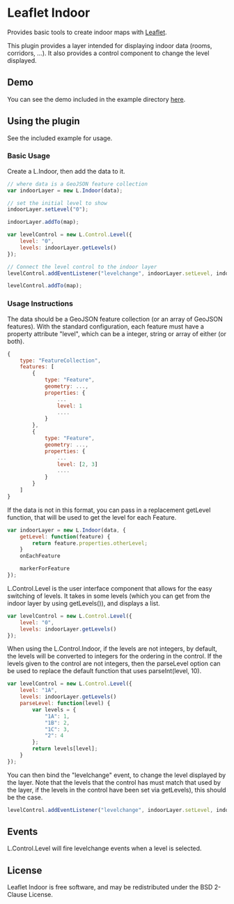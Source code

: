Leaflet Indoor
=====================

Provides basic tools to create indoor maps with
[Leaflet](http://leafletjs.com).

This plugin provides a layer intended for displaying indoor data (rooms,
corridors, ...). It also provides a control component to change the level
displayed.

## Demo

You can see the demo included in the example directory
[here](http://cbaines.github.io/leaflet-indoor/examples/).

## Using the plugin

See the included example for usage.

### Basic Usage

Create a L.Indoor, then add the data to it.

```javascript
// where data is a GeoJSON feature collection
var indoorLayer = new L.Indoor(data);

// set the initial level to show
indoorLayer.setLevel("0");

indoorLayer.addTo(map);

var levelControl = new L.Control.Level({
    level: "0",
    levels: indoorLayer.getLevels()
});

// Connect the level control to the indoor layer
levelControl.addEventListener("levelchange", indoorLayer.setLevel, indoorLayer);

levelControl.addTo(map);
```

### Usage Instructions

The data should be a GeoJSON feature collection (or an array of GeoJSON
features). With the standard configuration, each feature must have a property
attribute "level", which can be a integer, string or array of either (or both).

```javascript
{
    type: "FeatureCollection",
    features: [
        {
            type: "Feature",
            geometry: ...,
            properties: {
                ...
                level: 1
                ....
            }
        },
        {
            type: "Feature",
            geometry: ...,
            properties: {
                ...
                level: [2, 3]
                ....
            }
        }
    ]
}
```

If the data is not in this format, you can pass in a replacement getLevel
function, that will be used to get the level for each Feature.

```javascript
var indoorLayer = new L.Indoor(data, {
    getLevel: function(feature) {
        return feature.properties.otherLevel;
    }
    onEachFeature

    markerForFeature
});
```

L.Control.Level is the user interface component that allows for the easy
switching of levels. It takes in some levels (which you can get from the indoor
layer by using getLevels()), and displays a list.

```javascript
var levelControl = new L.Control.Level({
    level: "0",
    levels: indoorLayer.getLevels()
});
```

When using the L.Control.Indoor, if the levels are not integers, by default,
the levels will be converted to integers for the ordering in the control. If
the levels given to the control are not integers, then the parseLevel option
can be used to replace the default function that uses parseInt(level, 10).

```javascript
var levelControl = new L.Control.Level({
    level: "1A",
    levels: indoorLayer.getLevels()
    parseLevel: function(level) {
        var levels = {
            "1A": 1,
            "1B": 2,
            "1C": 3,
            "2": 4
        };
        return levels[level];
    }
});
```

You can then bind the "levelchange" event, to change the level displayed by the
layer. Note that the levels that the control has must match that used by the
layer, if the levels in the control have been set via getLevels), this should
be the case.

```javascript
levelControl.addEventListener("levelchange", indoorLayer.setLevel, indoorLayer);
```

## Events

L.Control.Level will fire levelchange events when a level is selected.

## License

Leaflet Indoor is free software, and may be redistributed under the BSD
2-Clause License.
